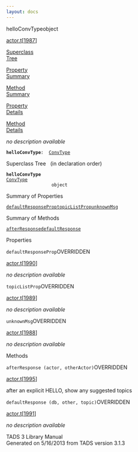 ```yaml
---
layout: docs
---
```

<span class="title">helloConvType</span><span class="type">object</span>

[actor.t](../file/actor.t.html)\[[1987](../source/actor.t.html#1987)\]

[Superclass  
Tree](#_SuperClassTree_)

[Property  
Summary](#_PropSummary_)

[Method  
Summary](#_MethodSummary_)

[Property  
Details](#_Properties_)

[Method  
Details](#_Methods_)



*no description available*

**`helloConvType`**` :   `[`ConvType`](../object/ConvType.html)



<span id="_SuperClassTree_"></span>



<span class="hdln">Superclass Tree</span>   (in declaration order)



**`helloConvType`**  
[`ConvType`](../object/ConvType.html)  
`                 object`  
<span id="_PropSummary_"></span>



<span class="hdln">Summary of Properties</span>  



[`defaultResponseProp`](#defaultResponseProp)[`topicListProp`](#topicListProp)[`unknownMsg`](#unknownMsg)



<span id="_MethodSummary_"></span>



<span class="hdln">Summary of Methods</span>  



[`afterResponse`](#afterResponse)[`defaultResponse`](#defaultResponse)



<span id="_Properties_"></span>



<span class="hdln">Properties</span>  



<span id="defaultResponseProp"></span>

`defaultResponseProp`<span class="rem">OVERRIDDEN</span>

[actor.t](../file/actor.t.html)\[[1990](../source/actor.t.html#1990)\]



*no description available*



<span id="topicListProp"></span>

`topicListProp`<span class="rem">OVERRIDDEN</span>

[actor.t](../file/actor.t.html)\[[1989](../source/actor.t.html#1989)\]



*no description available*



<span id="unknownMsg"></span>

`unknownMsg`<span class="rem">OVERRIDDEN</span>

[actor.t](../file/actor.t.html)\[[1988](../source/actor.t.html#1988)\]



*no description available*



<span id="_Methods_"></span>



<span class="hdln">Methods</span>  



<span id="afterResponse"></span>

`afterResponse (actor, otherActor)`<span class="rem">OVERRIDDEN</span>

[actor.t](../file/actor.t.html)\[[1995](../source/actor.t.html#1995)\]



after an explicit HELLO, show any suggested topics



<span id="defaultResponse"></span>

`defaultResponse (db, other, topic)`<span class="rem">OVERRIDDEN</span>

[actor.t](../file/actor.t.html)\[[1991](../source/actor.t.html#1991)\]



*no description available*





TADS 3 Library Manual  
Generated on 5/16/2013 from TADS version 3.1.3



